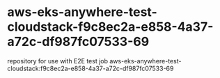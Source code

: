 # aws-eks-anywhere-test-cloudstack-f9c8ec2a-e858-4a37-a72c-df987fc07533-69
repository for use with E2E test job aws-eks-anywhere-test-cloudstack:f9c8ec2a-e858-4a37-a72c-df987fc07533-69
